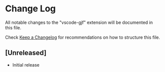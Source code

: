 # Change Log

All notable changes to the "vscode-gjf" extension will be documented in this file.

Check [Keep a Changelog](http://keepachangelog.com/) for recommendations on how to structure this file.

## [Unreleased]

- Initial release